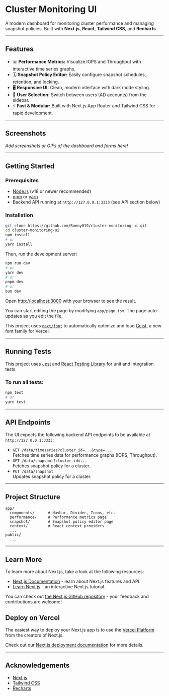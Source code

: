 # Cluster Monitoring UI

A modern dashboard for monitoring cluster performance and managing snapshot policies. Built with **Next.js**, **React**, **Tailwind CSS**, and **Recharts**.

---

## Features

- 📊 **Performance Metrics:** Visualize IOPS and Throughput with interactive time series graphs.
- 🗓️ **Snapshot Policy Editor:** Easily configure snapshot schedules, retention, and locking.
- 🖥️ **Responsive UI:** Clean, modern interface with dark mode styling.
- 👤 **User Selection:** Switch between users (AD accounts) from the sidebar.
- ⚡ **Fast & Modular:** Built with Next.js App Router and Tailwind CSS for rapid development.

---

## Screenshots

_Add screenshots or GIFs of the dashboard and forms here!_

---

## Getting Started

### Prerequisites

- [Node.js](https://nodejs.org/) (v18 or newer recommended)
- [npm](https://www.npmjs.com/) or [yarn](https://yarnpkg.com/)
- Backend API running at `http://127.0.0.1:3333` (see API section below)

### Installation

```bash
git clone https://github.com/Ronny019/cluster-monitoring-ui.git
cd cluster-monitoring-ui
npm install
# or
yarn install
```

Then, run the development server:

```bash
npm run dev
# or
yarn dev
# or
pnpm dev
# or
bun dev
```

Open [http://localhost:3000](http://localhost:3000) with your browser to see the result.

You can start editing the page by modifying `app/page.tsx`. The page auto-updates as you edit the file.

This project uses [`next/font`](https://nextjs.org/docs/app/building-your-application/optimizing/fonts) to automatically optimize and load [Geist](https://vercel.com/font), a new font family for Vercel.

---

## Running Tests

This project uses [Jest](https://jestjs.io/) and [React Testing Library](https://testing-library.com/docs/react-testing-library/intro/) for unit and integration tests.

### To run all tests:

```bash
npm test
# or
yarn test
```

---

## API Endpoints

The UI expects the following backend API endpoints to be available at `http://127.0.0.1:3333`:

- `GET /data/timeseries?cluster_id=...&type=...`  
  Fetches time series data for performance graphs (IOPS, Throughput).
- `GET /data/snapshot?cluster_id=...`  
  Fetches snapshot policy for a cluster.
- `PUT /data/snapshot`  
  Updates snapshot policy for a cluster.

---

## Project Structure

```
app/
  components/      # Navbar, Divider, Icons, etc.
  performance/     # Performance metrics page
  snapshot/        # Snapshot policy editor page
  context/         # React context providers
  ...
public/
  ...
```

---

## Learn More

To learn more about Next.js, take a look at the following resources:

- [Next.js Documentation](https://nextjs.org/docs) - learn about Next.js features and API.
- [Learn Next.js](https://nextjs.org/learn) - an interactive Next.js tutorial.

You can check out [the Next.js GitHub repository](https://github.com/vercel/next.js) - your feedback and contributions are welcome!

## Deploy on Vercel

The easiest way to deploy your Next.js app is to use the [Vercel Platform](https://vercel.com/new?utm_medium=default-template&filter=next.js&utm_source=create-next-app&utm_campaign=create-next-app-readme) from the creators of Next.js.

Check out our [Next.js deployment documentation](https://nextjs.org/docs/app/building-your-application/deploying) for more details.

---

## Acknowledgements

- [Next.js](https://nextjs.org/)
- [Tailwind CSS](https://tailwindcss.com/)
- [Recharts](https://recharts.org/)
